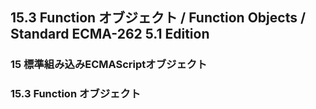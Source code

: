 15.3 Function オブジェクト / Function Objects / Standard ECMA-262 5.1 Edition
-----------------------------------------------------------------------------

### 15 標準組み込みECMAScriptオブジェクト

### 15.3 Function オブジェクト
